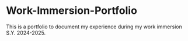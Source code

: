 # Work-Immersion-Portfolio
This is a portfolio to document my experience during my work immersion S.Y. 2024-2025.
